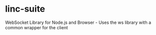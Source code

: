 # linc-suite
WebSocket Library for Node.js and Browser - Uses the ws library with a common wrapper for the client
